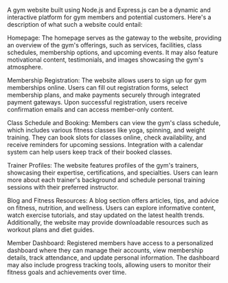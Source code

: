 A gym website built using Node.js and Express.js can be a dynamic and interactive platform for gym members and potential customers. Here's a description of what such a website could entail:

Homepage: The homepage serves as the gateway to the website, providing an overview of the gym's offerings, such as services, facilities, class schedules, membership options, and upcoming events. It may also feature motivational content, testimonials, and images showcasing the gym's atmosphere.

Membership Registration: The website allows users to sign up for gym memberships online. Users can fill out registration forms, select membership plans, and make payments securely through integrated payment gateways. Upon successful registration, users receive confirmation emails and can access member-only content.

Class Schedule and Booking: Members can view the gym's class schedule, which includes various fitness classes like yoga, spinning, and weight training. They can book slots for classes online, check availability, and receive reminders for upcoming sessions. Integration with a calendar system can help users keep track of their booked classes.

Trainer Profiles: The website features profiles of the gym's trainers, showcasing their expertise, certifications, and specialties. Users can learn more about each trainer's background and schedule personal training sessions with their preferred instructor.

Blog and Fitness Resources: A blog section offers articles, tips, and advice on fitness, nutrition, and wellness. Users can explore informative content, watch exercise tutorials, and stay updated on the latest health trends. Additionally, the website may provide downloadable resources such as workout plans and diet guides.

Member Dashboard: Registered members have access to a personalized dashboard where they can manage their accounts, view membership details, track attendance, and update personal information. The dashboard may also include progress tracking tools, allowing users to monitor their fitness goals and achievements over time.
